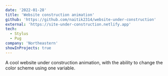 ```yaml
---
date: '2022-01-28'
title: 'Website construction animation'
github: 'https://github.com/naitik2314/website-under-construction'
external: 'https://site-under-construction.netlify.app'
tech:
  - Stylus
  - Pug
company: 'Northeastern'
showInProjects: true
---
```


A cool website under construction animation, with the ability to change the color scheme using one variable.
